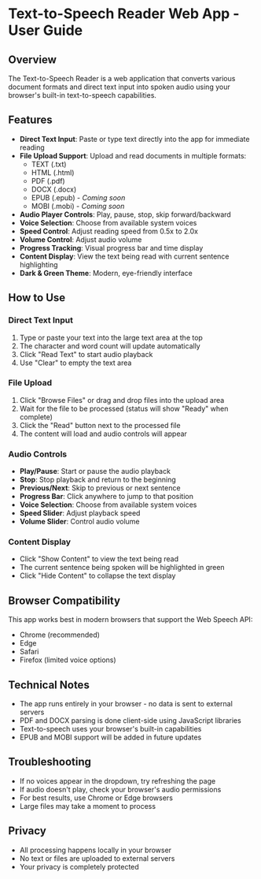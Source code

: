 # Text-to-Speech Reader Web App - User Guide

## Overview
The Text-to-Speech Reader is a web application that converts various document formats and direct text input into spoken audio using your browser's built-in text-to-speech capabilities.

## Features
- **Direct Text Input**: Paste or type text directly into the app for immediate reading
- **File Upload Support**: Upload and read documents in multiple formats:
  - TEXT (.txt)
  - HTML (.html)
  - PDF (.pdf)
  - DOCX (.docx)
  - EPUB (.epub) - *Coming soon*
  - MOBI (.mobi) - *Coming soon*
- **Audio Player Controls**: Play, pause, stop, skip forward/backward
- **Voice Selection**: Choose from available system voices
- **Speed Control**: Adjust reading speed from 0.5x to 2.0x
- **Volume Control**: Adjust audio volume
- **Progress Tracking**: Visual progress bar and time display
- **Content Display**: View the text being read with current sentence highlighting
- **Dark & Green Theme**: Modern, eye-friendly interface

## How to Use

### Direct Text Input
1. Type or paste your text into the large text area at the top
2. The character and word count will update automatically
3. Click "Read Text" to start audio playback
4. Use "Clear" to empty the text area

### File Upload
1. Click "Browse Files" or drag and drop files into the upload area
2. Wait for the file to be processed (status will show "Ready" when complete)
3. Click the "Read" button next to the processed file
4. The content will load and audio controls will appear

### Audio Controls
- **Play/Pause**: Start or pause the audio playback
- **Stop**: Stop playback and return to the beginning
- **Previous/Next**: Skip to previous or next sentence
- **Progress Bar**: Click anywhere to jump to that position
- **Voice Selection**: Choose from available system voices
- **Speed Slider**: Adjust playback speed
- **Volume Slider**: Control audio volume

### Content Display
- Click "Show Content" to view the text being read
- The current sentence being spoken will be highlighted in green
- Click "Hide Content" to collapse the text display

## Browser Compatibility
This app works best in modern browsers that support the Web Speech API:
- Chrome (recommended)
- Edge
- Safari
- Firefox (limited voice options)

## Technical Notes
- The app runs entirely in your browser - no data is sent to external servers
- PDF and DOCX parsing is done client-side using JavaScript libraries
- Text-to-speech uses your browser's built-in capabilities
- EPUB and MOBI support will be added in future updates

## Troubleshooting
- If no voices appear in the dropdown, try refreshing the page
- If audio doesn't play, check your browser's audio permissions
- For best results, use Chrome or Edge browsers
- Large files may take a moment to process

## Privacy
- All processing happens locally in your browser
- No text or files are uploaded to external servers
- Your privacy is completely protected

